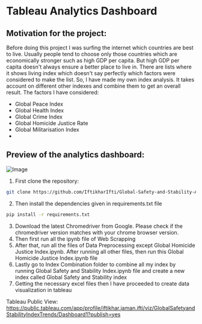 # Tableau Analytics Dashboard

## Motivation for the project:
Before doing this project I was surfing the internet which countries are best to live. Usually people tend to choose only those countries which are economically stronger such as high GDP per capita. But high GDP per capita doesn't always ensure a better place to live in. There are lists where it shows living index which doesn't say perfectly which factors were considered to make the list. So, I have made my own index analysis. It takes account on different other indexes and combine them to get an overall result. The factors I have considered:      
* Global Peace Index
* Global Health Index
* Global Crime Index
* Global Homicide Justice Rate
* Global Militarisation Index
* 

## Preview of the analytics dashboard:
![Image](https://github.com/user-attachments/assets/5dd88beb-b3b5-47b7-b8eb-d0e0dcf0c686)


1. First clone the repository:
```bash
git clone https://github.com/IftikharIfti/Global-Safety-and-Stability-Analytics.git
```
2. Then install the dependencies given in requirements.txt file
```bash
pip install -r requirements.txt   
```
3. Download the latest Chromedriver from Google. Please check if the chromedriver version matches with your chrome browser version.
4. Then first run all the ipynb file of Web Scrapping
5. After that, run all the files of Data Preprocessing except Global Homicide Justice Index.ipynb. After running all other files, then run this Global Homicide Justice Index.ipynb file
6. Lastly go to Index Combination folder to combine all my index by running Global Safety and Stability Index.ipynb file and create a new index called Global Safety and Stability index
7. Getting the necessary excel files then I have proceeded to create data visualization in tableau

Tableau Public View:
https://public.tableau.com/app/profile/iftikhar.jaman.ifti/viz/GlobalSafetyandStabilityIndexTrends/Dashboard1?publish=yes
